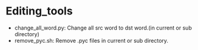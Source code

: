 # Editing_tools
* change_all_word.py: Change all src word to dst word.(in current or sub directory)
* remove_pyc.sh: Remove .pyc files in current or sub directory.

